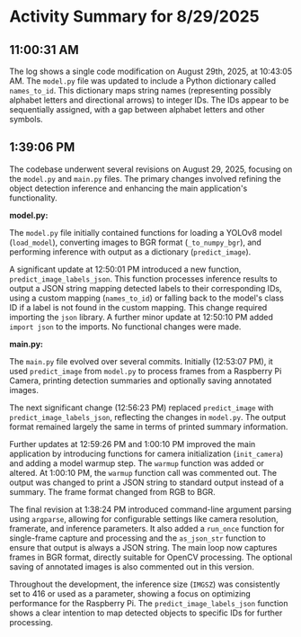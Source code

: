 # Activity Summary for 8/29/2025

## 11:00:31 AM
The log shows a single code modification on August 29th, 2025, at 10:43:05 AM.  The `model.py` file was updated to include a Python dictionary called `names_to_id`. This dictionary maps string names (representing possibly alphabet letters and directional arrows) to integer IDs. The IDs appear to be sequentially assigned, with a gap between alphabet letters and other symbols.


## 1:39:06 PM
The codebase underwent several revisions on August 29, 2025, focusing on the `model.py` and `main.py` files.  The primary changes involved refining the object detection inference and enhancing the main application's functionality.

**model.py:**

The `model.py` file initially contained functions for loading a YOLOv8 model (`load_model`), converting images to BGR format (`_to_numpy_bgr`), and performing inference with output as a dictionary (`predict_image`).

A significant update at 12:50:01 PM introduced a new function, `predict_image_labels_json`. This function processes inference results to output a JSON string mapping detected labels to their corresponding IDs, using a custom mapping (`names_to_id`) or falling back to the model's class ID if a label is not found in the custom mapping. This change required importing the `json` library.  A further minor update at 12:50:10 PM added `import json` to the imports.  No functional changes were made.

**main.py:**

The `main.py` file evolved over several commits. Initially (12:53:07 PM), it used `predict_image` from `model.py` to process frames from a Raspberry Pi Camera, printing detection summaries and optionally saving annotated images.

The next significant change (12:56:23 PM) replaced `predict_image` with `predict_image_labels_json`, reflecting the changes in `model.py`.  The output format remained largely the same in terms of printed summary information.

Further updates at 12:59:26 PM and 1:00:10 PM improved the main application by introducing functions for camera initialization (`init_camera`) and adding a model warmup step.  The `warmup` function was added or altered. At 1:00:10 PM, the `warmup` function call was commented out. The output was changed to print a JSON string to standard output instead of a summary.  The frame format changed from RGB to BGR.

The final revision at 1:38:24 PM introduced command-line argument parsing using `argparse`, allowing for configurable settings like camera resolution, framerate, and inference parameters.  It also added a `run_once` function for single-frame capture and processing and the `as_json_str` function to ensure that output is always a JSON string. The main loop now captures frames in BGR format, directly suitable for OpenCV processing.  The optional saving of annotated images is also commented out in this version.


Throughout the development, the inference size (`IMGSZ`) was consistently set to 416 or used as a parameter, showing a focus on optimizing performance for the Raspberry Pi.  The `predict_image_labels_json` function shows a clear intention to map detected objects to specific IDs for further processing.
